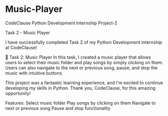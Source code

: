# Music-Player
CodeClause Python Development Internship Project-2


Task 2 - Music Player

I have successfully completed Task 2 of my Python Development internship at CodeClause!

🎵 Task 2: Music Player
In this task, I created a music player that allows users to select their music folder and play songs by simply clicking on them. Users can also navigate to the next or previous song, pause, and stop the music with intuitive buttons.

This project was a fantastic learning experience, and I'm excited to continue developing my skills in Python. Thank you, CodeClause, for this amazing opportunity!

Features:
Select music folder
Play songs by clicking on them
Navigate to next or previous song
Pause and stop functionality
